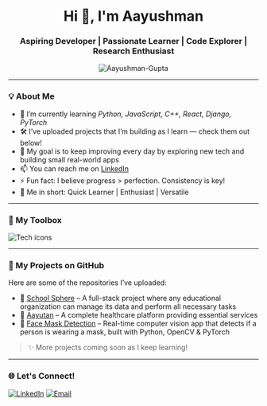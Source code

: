 <h1 align="center">Hi 👋, I'm Aayushman</h1>
<h3 align="center">Aspiring Developer | Passionate Learner | Code Explorer | Research Enthusiast</h3>

<p align="center">
  <img src="https://komarev.com/ghpvc/?username=Aayushman-Gupta&label=Profile%20Views&color=brightgreen" alt="Aayushman-Gupta" />
</p>

---

### 💡 About Me

- 🌱 I’m currently learning *Python, JavaScript, C++, React, Django, PyTorch*
- 🛠️ I’ve uploaded projects that I’m building as I learn — check them out below!
- 🎯 My goal is to keep improving every day by exploring new tech and building small real-world apps
- 📫 You can reach me on [LinkedIn](https://www.linkedin.com/in/aayushman-gupta-28b2a2291/)  
- ⚡ Fun fact: I believe progress > perfection. Consistency is key!
- 🧩 Me in short: Quick Learner | Enthusiast | Versatile

---

### 🧰 My Toolbox

<p align="left">
  <img src="https://skillicons.dev/icons?i=python,js,html,css,git,github,vscode" alt="Tech icons" />
</p>

---

### 📂 My Projects on GitHub

Here are some of the repositories I’ve uploaded:

- 📁 [School Sphere](https://github.com/Aayushman-Gupta/SchoolSphere) – A full-stack project where any educational organization can manage its data and perform all necessary tasks  
- 📁 [Aayutan](https://github.com/Aayushman-Gupta/Aayutan_head) – A complete healthcare platform providing essential services  
- 📁 [Face Mask Detection](https://github.com/Aayushman-Gupta/Face_mask_detection) – Real-time computer vision app that detects if a person is wearing a mask, built with Python, OpenCV & PyTorch

> ✨ More projects coming soon as I keep learning!

---

### 🌐 Let's Connect!

<p align="left">
  <a href="https://www.linkedin.com/in/aayushman-gupta-28b2a2291/"><img src="https://img.shields.io/badge/LinkedIn-blue?style=for-the-badge&logo=linkedin" alt="LinkedIn" /></a>
  <a href="mailto:aayushmangupta780@gmail.com">
  <img src="https://img.shields.io/badge/Gmail-red?style=for-the-badge&logo=gmail&logoColor=white" alt="Email" />
  </a>
</p>
